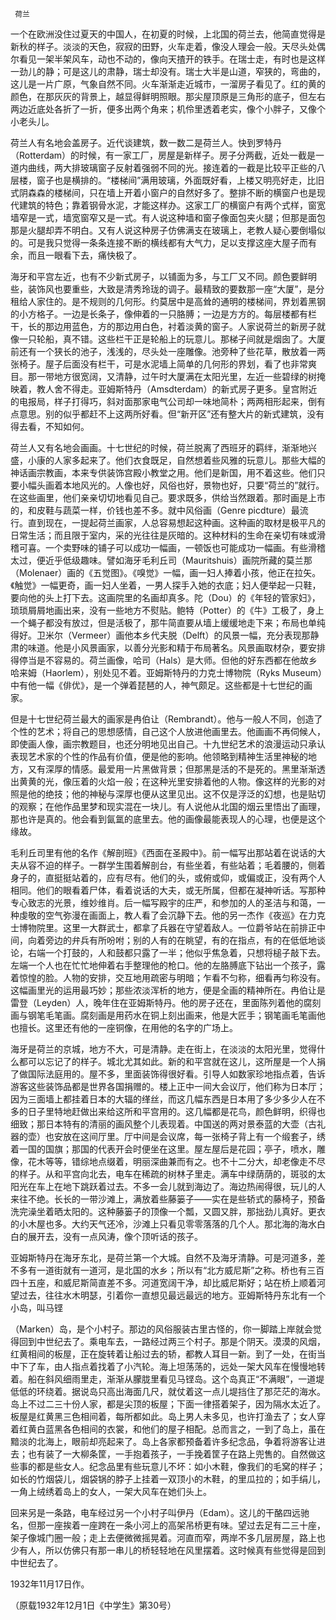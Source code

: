      荷兰 

   一个在欧洲没住过夏天的中国人，在初夏的时候，上北国的荷兰去，他简直觉得是新秋的样子。淡淡的天色，寂寂的田野，火车走着，像没人理会一般。天尽头处偶尔看见一架半架风车，动也不动的，像向天揸开的铁手。在瑞士走，有时也是这样一劲儿的静；可是这儿的肃静，瑞士却没有。瑞士大半是山道，窄狭的，弯曲的，这儿是一片广原，气象自然不同。火车渐渐走近城市，一溜房子看见了。红的黄的颜色，在那灰灰的背景上，越显得鲜明照眼。那尖屋顶原是三角形的底子，但左右两边近底处各折了一折，便多出两个角来；机伶里透着老实，像个小胖子，又像个小老头儿。 

   荷兰人有名地会盖房子。近代谈建筑，数一数二是荷兰人。快到罗特丹（Rotterdam）的时候，有一家工厂，房屋是新样子。房子分两截，近处一截是一道内曲线，两大排玻璃窗子反射着强弱不同的光。接连着的一截是比较平正些的八层楼，窗子也是横排的。“楼梯间”满用玻璃，外面既好看，上楼又明亮好走，比旧式阴森森的楼梯间，只在墙上开着小窗户的自然好多了。整排不断的横窗户也是现代建筑的特色；靠着钢骨水泥，才能这样办。这家工厂的横窗户有两个式样，窗宽墙窄是一式，墙宽窗窄又是一式。有人说这种墙和窗子像面包夹火腿；但那是面包那是火腿却弄不明白。又有人说这种房子仿佛满支在玻璃上，老教人疑心要倒塌似的。可是我只觉得一条条连接不断的横线都有大气力，足以支撑这座大屋子而有余，而且一眼看下去，痛快极了。 

   海牙和平宫左近，也有不少新式房子，以铺面为多，与工厂又不同。颜色要鲜明些，装饰风也要重些，大致是清秀玲珑的调子。最精致的要数那一座“大厦”，是分租给人家住的。是不规则的几何形。约莫居中是高耸的通明的楼梯间，界划着黑钢的小方格子。一边是长条子，像伸着的一只胳膊；一边是方方的。每层楼都有栏干，长的那边用蓝色，方的那边用白色，衬着淡黄的窗子。人家说荷兰的新房子就像一只轮船，真不错。这些栏干正是轮船上的玩意儿。那梯子间就是烟囱了。大厦前还有一个狭长的池子，浅浅的，尽头处一座雕像。池旁种了些花草，散放着一两张椅子。屋子后面没有栏干，可是水泥墙上简单的几何形的界划，看了也非常爽目。那一带地方很宽阔，又清静，过午时大厦满在太阳光里，左近一些碧绿的树掩映着，教人舍不得走。亚姆斯特丹（Amsdterdam）的新式房子更多。皇宫附近的电报局，样子打得巧，斜对面那家电气公司却一味地简朴；两两相形起来，倒有点意思。别的似乎都赶不上这两所好看。但“新开区”还有整大片的新式建筑，没有得去看，不知如何。 

   荷兰人又有名地会画画。十七世纪的时候，荷兰脱离了西班牙的羁绊，渐渐地兴盛，小康的人家多起来了。他们衣食既足，自然想着些风雅的玩意儿。那些大幅的神话画宗教画，本来专供装饰宫殿小教堂之用。他们是新国，用不着这些。他们只要小幅头画着本地风光的。人像也好，风俗也好，景物也好，只要“荷兰的”就行。在这些画里，他们亲亲切切地看见自己。要求既多，供给当然跟着。那时画是上市的，和皮鞋与蔬菜一样，价钱也差不多。就中风俗画（Genre picdture）最流行。直到现在，一提起荷兰画家，人总容易想起这种画。这种画的取材是极平凡的日常生活；而且限于室内，采的光往往是灰暗的。这种材料的生命在亲切有味或滑稽可喜。一个卖野味的铺子可以成功一幅画，一顿饭也可能成功一幅画。有些滑稽太过，便近乎低级趣味。譬如海牙毛利丘司（Mauritshuis）画院所藏的莫兰那（Molenaer）画的《五觉图》。《嗅觉》一幅，画一妇人捧着小孩，他正在拉矢。《触觉》一幅更奇，画一妇人坐着，一男人探手入她的衣底；妇人便举起一只鞋，要向他的头上打下去。这画院里的名画却真多。陀（Dou）的《年轻的管家妇》，琐琐屑屑地画出来，没有一些地方不熨贴。鲍特（Potter）的《牛》工极了，身上一个蝇子都没有放过，但是活极了，那牛简直要从墙上缓缓地走下来；布局也单纯得好。卫米尔（Vermeer）画他本乡代夫脱（Delft）的风景一幅，充分表现那静肃的味道。他是小风景画家，以善分光影和精于布局著名。风景画取材杂，要安排得停当是不容易的。荷兰画像，哈司（Hals）是大师。但他的好东西都在他故乡哈来姆（Haorlem），别处见不着。亚姆斯特丹的力克士博物院（Ryks Museum）中有他一幅《俳优》，是一个弹着琵琶的人，神气颇足。这些都是十七世纪的画家。 

   但是十七世纪荷兰最大的画家是冉伯让（Rembrandt）。他与一般人不同，创造了个性的艺术；将自己的思想感情，自己这个人放进他画里去。他画画不再伺候人，即使画人像，画宗教题目，也还分明地见出自己。十九世纪艺术的浪漫运动只承认表现艺术家的个性的作品有价值，便是他的影响。他领略到精神生活里神秘的地方，又有深厚的情感。最爱用一片黑做背景；但那黑是活的不是死的。黑里渐渐透出黄黄的光，像压着的火焰一般；在这种光里安排着他的人物。像这样的光影的对照是他的绝技；他的神秘与深厚也便从这里见出。这不仅是浮泛的幻想，也是贴切的观察；在他作品里梦和现实混在一块儿。有人说他从北国的烟云里悟出了画理，那也许是真的。他会看到氤氲的底里去。他的画像最能表现人的心理，也便是这个缘故。 

   毛利丘司里有他的名作《解剖班》《西面在圣殿中》。前一幅写出那站着在说话的大夫从容不迫的样子。一群学生围着解剖台，有些坐着，有些站着；毛着腰的，侧着身子的，直挺挺站着的，应有尽有。他们的头，或俯或仰，或偏或正，没有两个人相同。他们的眼看着尸体，看着说话的大夫，或无所属，但都在凝神听话。写那种专心致志的光景，维妙维肖。后一幅写殿宇的庄严，和参加的人的圣洁与和蔼，一种虔敬的空气弥漫在画面上，教人看了会沉静下去。他的另一杰作《夜巡》在力克士博物院里。这里一大群武士，都拿了兵器在守望着敌人。一位爵爷站在前排正中间，向着旁边的弁兵有所吩咐；别的人有的在眺望，有的在指点，有的在低低地谈论，右端一个打鼓的，人和鼓都只露了一半；他似乎焦急着，只想将槌子敲下去。左端一个人也在忙忙地伸着右手整理他的枪口。他的左胳膊底下钻出一个孩子，露着惊惶的脸。人物的安排，交互地用疏密与明暗；乍看不匀称，细看再匀称没有。这幅画里光的运用最巧妙；那些浓淡浑析的地方，便是全画的精神所在。冉伯让是雷登（Leyden）人，晚年住在亚姆斯特丹。他的房子还在，里面陈列着他的腐刻画与钢笔毛笔画。腐刻画是用药水在铜上刻出画来，他是大匠手；钢笔画毛笔画他也擅长。这里还有他的一座铜像，在用他的名字的广场上。 

   海牙是荷兰的京城，地方不大，可是清静。走在街上，在淡淡的太阳光里，觉得什么都可以忘记了的样子。城北尤其如此。新的和平宫就在这儿，这所屋是一个人捐了做国际法庭用的。屋不多，里面装饰得很好看。引导人如数家珍地指点着，告诉游客这些装饰品都是世界各国捐赠的。楼上正中一间大会议厅，他们称为日本厅；因为三面墙上都挂着日本的大辐的缂丝，而这几幅东西是日本用了多少多少人在不多的日子里特地赶做出来给这所和平宫用的。这几幅都是花鸟，颜色鲜明，织得也细致；那日本特有的清丽的画风整个儿表现着。中国送的两对景泰蓝的大壶（古礼器的壶）也安放在这间厅里。厅中间是会议席，每一张椅子背上有一个缎套子，绣着一国的国旗；那国的代表开会时便坐在这里。屋左屋后是花园；亭子，喷水，雕像，花木等等，错综地点缀着，明丽深曲兼而有之。也不十二分大，却老像走不尽的样子。从和平宫向北去，电车在稀疏的树林子里走。满车中绿荫荫的，斑驳的太阳光在车上在地下跳跃着过去。不多一会儿就到海边了。海边热闹得很，玩儿的人来往不绝。长长的一带沙滩上，满放着些藤篓子——实在是些轿式的藤椅子，预备洗完澡坐着晒太阳的。这种藤篓子的顶像一个瓢，又圆又胖，那拙劲儿真好。更衣的小木屋也多。大约天气还冷，沙滩上只看见零零落落的几个人。那北海的海水白白的展开去，没有一点风涛，像个顶听话的孩子。 

   亚姆斯特丹在海牙东北，是荷兰第一个大城。自然不及海牙清静。可是河道多，差不多有一道街就有一道河，是北国的水乡；所以有“北方威尼斯”之称。桥也有三百四十五座，和威尼斯简直差不多。河道宽阔干净，却比威尼斯好；站在桥上顺着河望过去，往往水木明瑟，引着你一直想见最远最远的地方。亚姆斯特丹东北有一个小岛，叫马铿 

   （Marken）岛，是个小村子。那边的风俗服装古里古怪的，你一脚踏上岸就会觉得回到中世纪去了。乘电车去，一路经过两三个村子。那是个阴天。漠漠的风烟，红黄相间的板屋，正在旋转着让船过去的轿，都教人耳目一新。到了一处，在街当中下了车，由人指点着找着了小汽轮。海上坦荡荡的，远处一架大风车在慢慢地转着。船在斜风细雨里走，渐渐从朦胧里看见马铿岛。这个岛真正“不满眼”，一道堤低低的环绕着。据说岛只高出海面几尺，就仗着这一点儿堤挡住了那茫茫的海水。岛上不过二三十份人家，都是尖顶的板屋；下面一律搭着架子，因为隔水太近了。板屋是红黄黑三色相间着，每所都如此。岛上男人未多见，也许打渔去了；女人穿着红黄白蓝黑各色相间的衣裳，和他们的屋子相配。总而言之，一到了岛上，虽在黯淡的北海上，眼前却亮起来了。岛上各家都预备着许多纪念品，争着将游客让进去；也有装了一大柳条筐，一手抱着孩子，一手挽着筐子在路上兜售的。自然做这些事的都是些女人。纪念品里有些玩意儿不坏：如小木鞋，像我们的毛窝的样子；如长的竹烟袋儿，烟袋锅的脖子上挂着一双顶小的木鞋，的里瓜拉的；如手绢儿，一角上绒绣着岛上的女人，一架大风车在她们头上。 

   回来另是一条路，电车经过另一个小村子叫伊丹（Edam）。这儿的干酪四远驰名，但那一座挨着一座跨在一条小河上的高架吊桥更有味。望过去足有二三十座，架子像城门圈一般；走上去便微微摇晃着。河直而窄，两岸不多几层房屋，路上也少有人，所以仿佛只有那一串儿的桥轻轻地在风里摆着。这时候真有些觉得是回到中世纪去了。 

   1932年11月17日作。 

   （原载1932年12月1日《中学生》第30号） 


